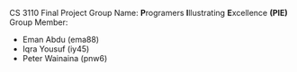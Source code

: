 CS 3110 Final Project 
Group Name: **P**rogramers **I**llustrating **E**xcellence **(PIE)**
Group Member: 
- Eman Abdu (ema88)
- Iqra Yousuf (iy45)
- Peter Wainaina (pnw6)
